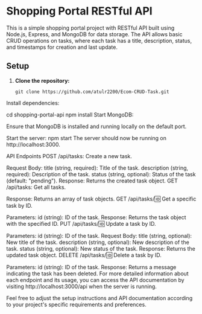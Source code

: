 # Shopping Portal RESTful API

This is a simple shopping portal project with RESTful API built using Node.js, Express, and MongoDB for data storage. The API allows basic CRUD operations on tasks, where each task has a title, description, status, and timestamps for creation and last update.

## Setup

1. **Clone the repository:**
   ```
   git clone https://github.com/atulr2200/Ecom-CRUD-Task.git
Install dependencies:

cd shopping-portal-api
npm install
Start MongoDB:

Ensure that MongoDB is installed and running locally on the default port.

Start the server:
npm start
The server should now be running on http://localhost:3000.

API Endpoints
POST /api/tasks: Create a new task.

Request Body:
    title (string, required): Title of the task.
    description (string, required): Description of the task.
    status (string, optional): Status of the task (default: "pending").
Response:
Returns the created task object.
GET /api/tasks: Get all tasks.

Response:
Returns an array of task objects.
GET /api/tasks/:id: Get a specific task by ID.

Parameters:
id (string): ID of the task.
Response:
Returns the task object with the specified ID.
PUT /api/tasks/:id: Update a task by ID.

Parameters:
id (string): ID of the task.
Request Body:
title (string, optional): New title of the task.
description (string, optional): New description of the task.
status (string, optional): New status of the task.
Response:
Returns the updated task object.
DELETE /api/tasks/:id: Delete a task by ID.

Parameters:
id (string): ID of the task.
Response:
Returns a message indicating the task has been deleted.
For more detailed information about each endpoint and its usage, you can access the API documentation by visiting http://localhost:3000/api when the server is running.

Feel free to adjust the setup instructions and API documentation according to your project's specific requirements and preferences.
